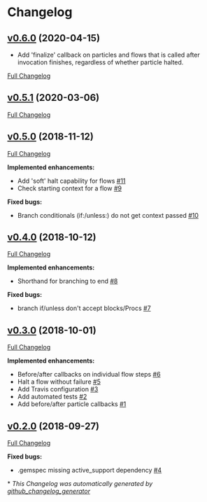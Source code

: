 # Changelog

## [v0.6.0](https://github.com/rmlockerd/laminar/tree/v0.6.0) (2020-04-15)

- Add 'finalize' callback on particles and flows that is called after
invocation finishes, regardless of whether particle halted.

[Full Changelog](https://github.com/rmlockerd/laminar/compare/v0.5.1...v0.6.0)

## [v0.5.1](https://github.com/rmlockerd/laminar/tree/v0.5.1) (2020-03-06)

[Full Changelog](https://github.com/rmlockerd/laminar/compare/v0.5.0...v0.5.1)

## [v0.5.0](https://github.com/rmlockerd/laminar/tree/v0.5.0) (2018-11-12)

[Full Changelog](https://github.com/rmlockerd/laminar/compare/v0.4.0...v0.5.0)

**Implemented enhancements:**

- Add 'soft' halt capability for flows [\#11](https://github.com/rmlockerd/laminar/issues/11)
- Check starting context for a flow [\#9](https://github.com/rmlockerd/laminar/issues/9)

**Fixed bugs:**

- Branch conditionals \(if:/unless:\) do not get context passed [\#10](https://github.com/rmlockerd/laminar/issues/10)

## [v0.4.0](https://github.com/rmlockerd/laminar/tree/v0.4.0) (2018-10-12)

[Full Changelog](https://github.com/rmlockerd/laminar/compare/v0.3.0...v0.4.0)

**Implemented enhancements:**

- Shorthand for branching to end [\#8](https://github.com/rmlockerd/laminar/issues/8)

**Fixed bugs:**

- branch if/unless don't accept blocks/Procs [\#7](https://github.com/rmlockerd/laminar/issues/7)

## [v0.3.0](https://github.com/rmlockerd/laminar/tree/v0.3.0) (2018-10-01)

[Full Changelog](https://github.com/rmlockerd/laminar/compare/v0.2.0...v0.3.0)

**Implemented enhancements:**

- Before/after callbacks on individual flow steps [\#6](https://github.com/rmlockerd/laminar/issues/6)
- Halt a flow without failure [\#5](https://github.com/rmlockerd/laminar/issues/5)
- Add Travis configuration [\#3](https://github.com/rmlockerd/laminar/issues/3)
- Add automated tests [\#2](https://github.com/rmlockerd/laminar/issues/2)
- Add before/after particle callbacks [\#1](https://github.com/rmlockerd/laminar/issues/1)

## [v0.2.0](https://github.com/rmlockerd/laminar/tree/v0.2.0) (2018-09-27)

[Full Changelog](https://github.com/rmlockerd/laminar/compare/8bd9c0f01bae6cfd7f5df58c3c792068fa30366d...v0.2.0)

**Fixed bugs:**

- .gemspec missing active\_support dependency [\#4](https://github.com/rmlockerd/laminar/issues/4)



\* *This Changelog was automatically generated by [github_changelog_generator](https://github.com/github-changelog-generator/github-changelog-generator)*
